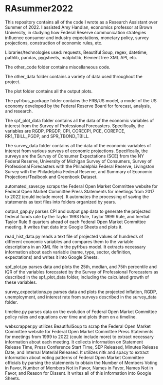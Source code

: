 # RAsummer2022

This repository contains all of the code I wrote as a Research Assistant over Summer of 2022. I assisted Amy Handlan, economics professor at Brown University, in studying how Federal Reserve communication strategies influence consumer and industry expectations, monetary policy, survey projections, construction of economic rules, etc.

Libraries/technologies used: requests, Beautiful Soup, regex, datetime, pathlib, pandas, pygsheets, matplotlib, ElementTree XML API, etc.

The other_code folder contains miscellaneous code.

The other_data folder contains a variety of data used throughout the project.

The plot folder contains all the output plots.

The pyfrbus_package folder contains the FRB/US model, a model of the US economy developed by the Federal Reserve Board for forecast, analysis, and research.

The spf_plot_data folder contains all the data of the economic variables of interest from the Survey of Professional Forecasters. Specifically, the variables are RGDP, PRGDP, CPI, CORECPI, PCE, COREPCE, RR1_TBILL_PGDP, and SPR_TBOND_TBILL.

The survey_data folder contains all the data of the economic variables of interest from various surveys of economic projections. Specifically, the surveys are the Survey of Consumer Expectations (SCE) from the NY Federal Reserve, University of Michigan Survey of Consumers, Survey of Professional Forecasters with the Philadelphia Federal Reserve, Livingston Survey with the Philadelphia Federal Reserve, and Summary of Economic Projections/Tealbook and Greenbook Dataset.

automated_saver.py scraps the Federal Open Market Committee website for Federal Open Market Committee Press Statements for meetings from 2017 to 2022 (could include more). It automates the processing of saving the statements as text files into folders organized by years.

output_gap.py parses CPI and output gap data to generate the projected federal funds rate by the Taylor 1993 Rule, Taylor 1999 Rule, and Inertial Taylor Rule 9 quarters ahead of each Federal Open Market Committee meeting. It writes that data into Google Sheets and plots it.

read_hist_data.py reads a text file of projected values of hundreds of different economic variables and compares them to the variable descriptions in an XML file in the pyfrbus model. It extracts necessary information about each variable (name, type, sector, definition, expectations) and writes it into Google Sheets.

spf_plot.py parses data and plots the 25th, median, and 75th percentile and IQR of the variables forecasted by the Survey of Professional Forecasters as described in the spf_plot_data folder, including the calculated growth of these variables.

survey_expectations.py parses data and plots the projected inflation, RGDP, unemployment, and interest rate from surveys described in the survey_data folder.

timeline.py parses data on the evolution of Federal Open Market Committee policy rules and equations over time and plots them on a timeline.

webscrapper.py utilizes BeautifulSoup to scrap the Federal Open Market Committee website for Federal Open Market Committee Press Statements for meetings from 1999 to 2022 (could include more) to extract necessary information about each meeting. It collects information on Statement Release Time, Press Conference Start Time, SEP Released, Minutes Release Date, and Internal Material Released. It utilizes nltk and spacy to extract information about voting patterns of Federal Open Market Committee officials by parsing the statements to obtain the Number of Members Voting in Favor, Number of Members Not in Favor, Names in Favor, Names Not in Favor, and Reason for Dissent. It writes all of this information into Google Sheets.